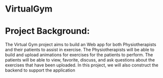# VirtualGym
# Project Background:
The Virtual Gym project aims to build an Web app for both Physiotherapists and their patients to assist in exercise. The Physiotherapists will be able to build and upload animations for exercises for the patients to perform. The patients will be able to view, favorite, discuss, and ask questions about the exercises that have been uploaded. In this project, we will also construct the backend to support the application
